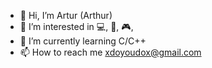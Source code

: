 - 👋 Hi, I’m Artur (Arthur)
- 👀 I’m interested in :computer:, :guitar:, :video_game:, 
- 🌱 I’m currently learning C/C++
- 📫 How to reach me xdoyoudox@gmail.com



<!---
DarthVM/DarthVM is a ✨ special ✨ repository because its `README.md` (this file) appears on your GitHub profile.
You can click the Preview link to take a look at your changes.
--->

